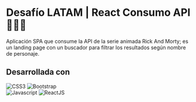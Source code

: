 # Desafío LATAM | React Consumo API 👩🏽‍💻
Aplicación SPA que consume la API de la serie animada Rick And Morty; es un landing page con un buscador para filtrar los resultados según nombre de personaje. 

## Desarrollada con
![CSS3](https://img.shields.io/badge/CSS3-grey?style=for-the-badge&logo=css3)
![Bootstrap](https://img.shields.io/badge/Bootstrap-grey?style=for-the-badge&logo=bootstrap)  
![Javascript](https://img.shields.io/badge/Javascript-grey?style=for-the-badge&logo=javascript)
![ReactJS](https://img.shields.io/badge/ReactJS-grey?style=for-the-badge&logo=react)  
